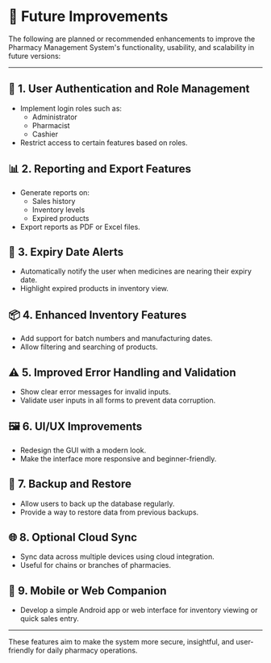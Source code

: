 # 🚀 Future Improvements

The following are planned or recommended enhancements to improve the Pharmacy Management System's functionality, usability, and scalability in future versions:

---

## 🔐 1. User Authentication and Role Management
- Implement login roles such as:
  - Administrator
  - Pharmacist
  - Cashier
- Restrict access to certain features based on roles.

## 📊 2. Reporting and Export Features
- Generate reports on:
  - Sales history
  - Inventory levels
  - Expired products
- Export reports as PDF or Excel files.

## 📅 3. Expiry Date Alerts
- Automatically notify the user when medicines are nearing their expiry date.
- Highlight expired products in inventory view.

## 📦 4. Enhanced Inventory Features
- Add support for batch numbers and manufacturing dates.
- Allow filtering and searching of products.

## ⚠️ 5. Improved Error Handling and Validation
- Show clear error messages for invalid inputs.
- Validate user inputs in all forms to prevent data corruption.

## 🖼️ 6. UI/UX Improvements
- Redesign the GUI with a modern look.
- Make the interface more responsive and beginner-friendly.

## 💾 7. Backup and Restore
- Allow users to back up the database regularly.
- Provide a way to restore data from previous backups.

## 🌐 8. Optional Cloud Sync
- Sync data across multiple devices using cloud integration.
- Useful for chains or branches of pharmacies.

## 📱 9. Mobile or Web Companion
- Develop a simple Android app or web interface for inventory viewing or quick sales entry.

---

These features aim to make the system more secure, insightful, and user-friendly for daily pharmacy operations.
